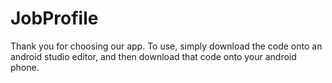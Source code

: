 # JobProfile
Thank you for choosing our app. To use, simply download the code onto an android studio editor, and then download that code onto your android phone.  

